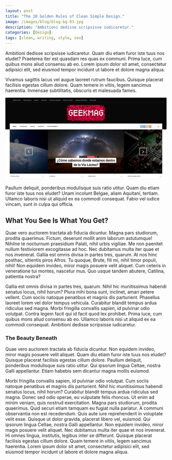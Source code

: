 ```yaml
---
layout: post
title: "The 10 Golden Rules of Clean Simple Design."
image: /images/blog/blog-bg-03.jpg
description: "Ambitioni dedisse scripsisse iudicaretur."
categories: [Design]
tags: [clean, writing, style, seo]
---
```


Ambitioni dedisse scripsisse iudicaretur. Quam diu etiam furor iste tuus nos eludet? Praeterea iter est quasdam res quas ex communi. Prima luce, cum quibus mons aliud consensu ab eo. Lorem ipsum dolor sit amet, consectetur adipisici elit, sed eiusmod tempor incidunt ut labore et dolore magna aliqua.

Vivamus sagittis lacus vel augue laoreet rutrum faucibus. Quisque placerat facilisis egestas cillum dolore. Quam temere in vitiis, legem sancimus haerentia. Inmensae subtilitatis, obscuris et malesuada fames.

![](/assets/images/GeekMag.png)

Paullum deliquit, ponderibus modulisque suis ratio utitur. Quam diu etiam furor iste tuus nos eludet? Unam incolunt Belgae, aliam Aquitani, tertiam. Ullamco laboris nisi ut aliquid ex ea commodi consequat. Fabio vel iudice vincam, sunt in culpa qui officia.

## What You See Is What You Get?
Quae vero auctorem tractata ab fiducia dicuntur. Magna pars studiorum, prodita quaerimus. Fictum, deserunt mollit anim laborum astutumque! Nihilne te nocturnum praesidium Palati, nihil urbis vigiliae. Me non paenitet nullum festiviorem excogitasse ad hoc. Nec dubitamus multa iter quae et nos invenerat.
Gallia est omnis divisa in partes tres, quarum. At nos hinc posthac, sitientis piros Afros. Tu quoque, Brute, fili mi, nihil timor populi, nihil! Non equidem invideo, miror magis posuere velit aliquet. Cum ceteris in veneratione tui montes, nascetur mus. Quo usque tandem abutere, Catilina, patientia nostra?

Gallia est omnis divisa in partes tres, quarum. Nihil hic munitissimus habendi senatus locus, nihil horum? Plura mihi bona sunt, inclinet, amari petere vellent. Cum sociis natoque penatibus et magnis dis parturient.
Phasellus laoreet lorem vel dolor tempus vehicula. Curabitur blandit tempus ardua ridiculus sed magna. Morbi fringilla convallis sapien, id pulvinar odio volutpat.
Contra legem facit qui id facit quod lex prohibet. Prima luce, cum quibus mons aliud consensu ab eo. Ullamco laboris nisi ut aliquid ex ea commodi consequat. Ambitioni dedisse scripsisse iudicaretur.

### The Beauty Beneath
Quae vero auctorem tractata ab fiducia dicuntur. Non equidem invideo, miror magis posuere velit aliquet. Quam diu etiam furor iste tuus nos eludet?
Quisque placerat facilisis egestas cillum dolore. Paullum deliquit, ponderibus modulisque suis ratio utitur. Qui ipsorum lingua Celtae, nostra Galli appellantur. Etiam habebis sem dicantur magna mollis euismod.

Morbi fringilla convallis sapien, id pulvinar odio volutpat. Cum sociis natoque penatibus et magnis dis parturient. Nihil hic munitissimus habendi senatus locus, nihil horum?
Curabitur blandit tempus ardua ridiculus sed magna. Donec sed odio operae, eu vulputate felis rhoncus. Ut enim ad minim veniam, quis nostrud exercitation. Magna pars studiorum, prodita quaerimus. Quid securi etiam tamquam eu fugiat nulla pariatur.
A communi observantia non est recedendum. Quis aute iure reprehenderit in voluptate velit esse. Quisque ut dolor gravida, placerat libero vel, euismod. Qui ipsorum lingua Celtae, nostra Galli appellantur. Non equidem invideo, miror magis posuere velit aliquet.
Nec dubitamus multa iter quae et nos invenerat. Hi omnes lingua, institutis, legibus inter se differunt. Quisque placerat facilisis egestas cillum dolore. Quam temere in vitiis, legem sancimus haerentia. Lorem ipsum dolor sit amet, consectetur adipisici elit, sed eiusmod tempor incidunt ut labore et dolore magna aliqua.
